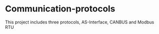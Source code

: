# Communication-protocols
This project includes three protocols, AS-Interface, CANBUS and Modbus RTU
